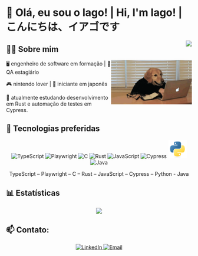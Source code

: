
# 👋 Olá, eu sou o Iago! | Hi, I'm Iago! | こんにちは、イアゴです

<div>
  <img align="right" src="https://komarev.com/ghpvc/?username=iagoscm&label=Profile%20views&color=0e75b6&style=flat"/>  
</div>

## 👨‍💻 Sobre mim


<div>
  <img align="right" height="120rem" alt="Cachorrinho codando" src="giphy.gif">
</div>

🖥️ engenheiro de software em formação | 🐞 QA estagiário

🎮 nintendo lover | 🔰 iniciante em japonês 

📕 atualmente estudando desenvolvimento em Rust e automação de testes em Cypress.

## 🧰 Tecnologias preferidas

<p align="center">
  <img src="https://cdn.jsdelivr.net/gh/devicons/devicon/icons/typescript/typescript-plain.svg" alt="TypeScript" width="50" height="50"/>
  <img src="https://user-images.githubusercontent.com/90125292/234155932-6b387fce-6fe3-489a-a7d2-6b687523b229.svg" alt="Playwright" width="50" height="50"/>
  <img src="https://cdn.jsdelivr.net/gh/devicons/devicon@latest/icons/c/c-original.svg" alt="C" width="50" height="50"/>
  <img src="https://img.icons8.com/?size=100&id=U41Than0pWOW&format=png&color=FD7E14" alt="Rust" width="50" height="50"/>
  <img src="https://cdn.jsdelivr.net/gh/devicons/devicon@latest/icons/javascript/javascript-original.svg" alt="JavaScript" width="50" height="50"/>
  <img src="https://assets.streamlinehq.com/image/private/w_300,h_300,ar_1/f_auto/v1/icons/3/cypress-icon-moigrz5nimpd7rsob0bisu.png/cypress-icon-pg9bdlubveoefqouilbg.png?_a=DATAdtAAZAA0" alt="Cypress" width="50" height="50"/>
  <img src="https://raw.githubusercontent.com/devicons/devicon/master/icons/python/python-original.svg" alt="Python" width="50" height="50"/>
  <img src="https://cdn.jsdelivr.net/gh/devicons/devicon@latest/icons/java/java-plain.svg" alt="Java" width="50" height="50"/>
</p>

<p align="center">
  TypeScript – Playwright – C – Rust – JavaScript – Cypress – Python - Java
</p>

## 📊 Estatísticas

<p align="center">
  <a href="https://github.com/iagoscm">
    <img height="160em" align="center" src="https://github-readme-stats.vercel.app/api/top-langs/?username=iagoscm&theme=midnight-purple&card_width=10&layout=compact&&hide=html" />
  </a>
</p>

## 📫 Contato:  
<p align="center">
  <a href="https://www.linkedin.com/in/iagow/">
    <img src="https://img.icons8.com/?size=100&id=13930&format=png&color=000000" alt="LinkedIn" width="60" height="60"/>
  </a>
  <a href="mailto:iagomatosousa@gmail.com">
    <img src="https://img.icons8.com/?size=100&id=P7UIlhbpWzZm&format=png&color=000000" alt="Email" width="60" height="60em"/>
  </a>
</p>
